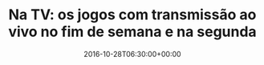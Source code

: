 ---
layout: post
title: "Na TV: os jogos com transmissão ao vivo no fim de semana e na segunda"
date: 2016-10-28T06:30:00+00:00
external_link: "http://globoesporte.globo.com/futebol/noticia/2016/10/na-tv-os-jogos-com-transmissao-ao-vivo-no-fim-de-semana-e-na-segunda.html"
categories: news globo.com
---